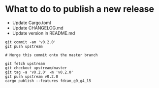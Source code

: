 # What to do to publish a new release

* Update Cargo.toml
* Update CHANGELOG.md
* Update version in README.md

```
git commit -am 'v0.2.0'
git push upstream

# Merge this commit onto the master branch

git fetch upstream
git checkout upstream/master
git tag -a 'v0.2.0' -m 'v0.2.0'
git push upstream v0.2.0
cargo publish --features fdcan_g0_g4_l5
```
